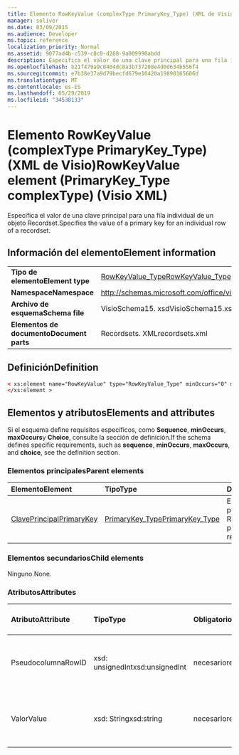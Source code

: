 ```yaml
---
title: Elemento RowKeyValue (complexType PrimaryKey_Type) (XML de Visio)
manager: soliver
ms.date: 03/09/2015
ms.audience: Developer
ms.topic: reference
localization_priority: Normal
ms.assetid: 9077ad4b-c539-c0c8-d268-9a009990abdd
description: Especifica el valor de una clave principal para una fila individual de un objeto Recordset.
ms.openlocfilehash: b21f479a9c0404dc8a3b737208e4d0d634b556f4
ms.sourcegitcommit: e7b38e37a9d79becfd679e10420a19890165606d
ms.translationtype: MT
ms.contentlocale: es-ES
ms.lasthandoff: 05/29/2019
ms.locfileid: "34538133"
---
```

# <a name="rowkeyvalue-element-primarykeytype-complextype-visio-xml"></a><span data-ttu-id="c75f5-103">Elemento RowKeyValue (complexType PrimaryKey_Type) (XML de Visio)</span><span class="sxs-lookup"><span data-stu-id="c75f5-103">RowKeyValue element (PrimaryKey_Type complexType) (Visio XML)</span></span>

<span data-ttu-id="c75f5-104">Especifica el valor de una clave principal para una fila individual de un objeto Recordset.</span><span class="sxs-lookup"><span data-stu-id="c75f5-104">Specifies the value of a primary key for an individual row of a recordset.</span></span>
  
## <a name="element-information"></a><span data-ttu-id="c75f5-105">Información del elemento</span><span class="sxs-lookup"><span data-stu-id="c75f5-105">Element information</span></span>

|||
|:-----|:-----|
|<span data-ttu-id="c75f5-106">**Tipo de elemento**</span><span class="sxs-lookup"><span data-stu-id="c75f5-106">**Element type**</span></span> <br/> |[<span data-ttu-id="c75f5-107">RowKeyValue_Type</span><span class="sxs-lookup"><span data-stu-id="c75f5-107">RowKeyValue_Type</span></span>](rowkeyvalue_type-complextypevisio-xml.md) <br/> |
|<span data-ttu-id="c75f5-108">**Namespace**</span><span class="sxs-lookup"><span data-stu-id="c75f5-108">**Namespace**</span></span> <br/> |http://schemas.microsoft.com/office/visio/2012/main  <br/> |
|<span data-ttu-id="c75f5-109">**Archivo de esquema**</span><span class="sxs-lookup"><span data-stu-id="c75f5-109">**Schema file**</span></span> <br/> |<span data-ttu-id="c75f5-110">VisioSchema15. xsd</span><span class="sxs-lookup"><span data-stu-id="c75f5-110">VisioSchema15.xsd</span></span>  <br/> |
|<span data-ttu-id="c75f5-111">**Elementos de documento**</span><span class="sxs-lookup"><span data-stu-id="c75f5-111">**Document parts**</span></span> <br/> |<span data-ttu-id="c75f5-112">Recordsets. XML</span><span class="sxs-lookup"><span data-stu-id="c75f5-112">recordsets.xml</span></span>  <br/> |
   
## <a name="definition"></a><span data-ttu-id="c75f5-113">Definición</span><span class="sxs-lookup"><span data-stu-id="c75f5-113">Definition</span></span>

```XML
< xs:element name="RowKeyValue" type="RowKeyValue_Type" minOccurs="0" maxOccurs="unbounded" >
</xs:element >
```

## <a name="elements-and-attributes"></a><span data-ttu-id="c75f5-114">Elementos y atributos</span><span class="sxs-lookup"><span data-stu-id="c75f5-114">Elements and attributes</span></span>

<span data-ttu-id="c75f5-115">Si el esquema define requisitos específicos, como **Sequence**, **minOccurs**, **maxOccurs**y **Choice**, consulte la sección de definición.</span><span class="sxs-lookup"><span data-stu-id="c75f5-115">If the schema defines specific requirements, such as **sequence**, **minOccurs**, **maxOccurs**, and **choice**, see the definition section.</span></span> 
  
### <a name="parent-elements"></a><span data-ttu-id="c75f5-116">Elementos principales</span><span class="sxs-lookup"><span data-stu-id="c75f5-116">Parent elements</span></span>

|<span data-ttu-id="c75f5-117">**Elemento**</span><span class="sxs-lookup"><span data-stu-id="c75f5-117">**Element**</span></span>|<span data-ttu-id="c75f5-118">**Tipo**</span><span class="sxs-lookup"><span data-stu-id="c75f5-118">**Type**</span></span>|<span data-ttu-id="c75f5-119">**Descripción**</span><span class="sxs-lookup"><span data-stu-id="c75f5-119">**Description**</span></span>|
|:-----|:-----|:-----|
|[<span data-ttu-id="c75f5-120">ClavePrincipal</span><span class="sxs-lookup"><span data-stu-id="c75f5-120">PrimaryKey</span></span>](primarykey-element-datarecordset_type-complextypevisio-xml.md) <br/> |[<span data-ttu-id="c75f5-121">PrimaryKey_Type</span><span class="sxs-lookup"><span data-stu-id="c75f5-121">PrimaryKey_Type</span></span>](primarykey_type-complextypevisio-xml.md) <br/> |<span data-ttu-id="c75f5-122">Especifica una clave principal de un objeto Recordset.</span><span class="sxs-lookup"><span data-stu-id="c75f5-122">Specifies a primary key of a recordset.</span></span>  <br/> |
   
### <a name="child-elements"></a><span data-ttu-id="c75f5-123">Elementos secundarios</span><span class="sxs-lookup"><span data-stu-id="c75f5-123">Child elements</span></span>

<span data-ttu-id="c75f5-124">Ninguno.</span><span class="sxs-lookup"><span data-stu-id="c75f5-124">None.</span></span>
  
### <a name="attributes"></a><span data-ttu-id="c75f5-125">Atributos</span><span class="sxs-lookup"><span data-stu-id="c75f5-125">Attributes</span></span>

|<span data-ttu-id="c75f5-126">**Atributo**</span><span class="sxs-lookup"><span data-stu-id="c75f5-126">**Attribute**</span></span>|<span data-ttu-id="c75f5-127">**Tipo**</span><span class="sxs-lookup"><span data-stu-id="c75f5-127">**Type**</span></span>|<span data-ttu-id="c75f5-128">**Obligatorio**</span><span class="sxs-lookup"><span data-stu-id="c75f5-128">**Required**</span></span>|<span data-ttu-id="c75f5-129">**Descripción**</span><span class="sxs-lookup"><span data-stu-id="c75f5-129">**Description**</span></span>|<span data-ttu-id="c75f5-130">**Posibles valores**</span><span class="sxs-lookup"><span data-stu-id="c75f5-130">**Possible values**</span></span>|
|:-----|:-----|:-----|:-----|:-----|
|<span data-ttu-id="c75f5-131">Pseudocolumna</span><span class="sxs-lookup"><span data-stu-id="c75f5-131">RowID</span></span>  <br/> |<span data-ttu-id="c75f5-132">xsd: unsignedInt</span><span class="sxs-lookup"><span data-stu-id="c75f5-132">xsd:unsignedInt</span></span>  <br/> |<span data-ttu-id="c75f5-133">necesario</span><span class="sxs-lookup"><span data-stu-id="c75f5-133">required</span></span>  <br/> |<span data-ttu-id="c75f5-134">Un valor único que identifica una fila de un objeto Recordset.</span><span class="sxs-lookup"><span data-stu-id="c75f5-134">A unique value that identifies a row of a recordset.</span></span>  <br/> |<span data-ttu-id="c75f5-135">Valores del tipo xsd: unsignedInt.</span><span class="sxs-lookup"><span data-stu-id="c75f5-135">Values of the xsd:unsignedInt type.</span></span>  <br/> |
|<span data-ttu-id="c75f5-136">Valor</span><span class="sxs-lookup"><span data-stu-id="c75f5-136">Value</span></span>  <br/> |<span data-ttu-id="c75f5-137">xsd: String</span><span class="sxs-lookup"><span data-stu-id="c75f5-137">xsd:string</span></span>  <br/> |<span data-ttu-id="c75f5-138">necesario</span><span class="sxs-lookup"><span data-stu-id="c75f5-138">required</span></span>  <br/> |<span data-ttu-id="c75f5-139">El valor de la clave principal de esta fila del objeto Recordset.</span><span class="sxs-lookup"><span data-stu-id="c75f5-139">The value of the primary key for this row of the recordset.</span></span>  <br/> |<span data-ttu-id="c75f5-140">Valores del tipo xsd: String.</span><span class="sxs-lookup"><span data-stu-id="c75f5-140">Values of the xsd:string type.</span></span>  <br/> |
   

